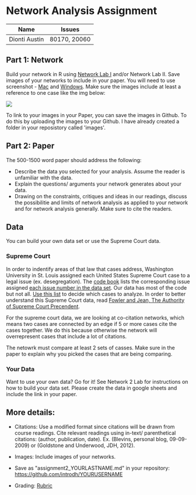 # Network Analysis Assignment 

| Name | Issues |
|------|---------|
| Dionti Austin | 80170, 20060 | 

## Part 1: Network
Build your network in R using [Network Lab I](https://github.com/nolauren/2018introdh/blob/master/lab06_network1.md) 
and/or Network Lab II. Save images of your networks to include in your paper. 
You will need to use screenshot - [Mac](https://www.wikihow.com/Take-a-Screenshot-on-a-Mac) 
and [Windows](https://www.wikihow.com/Take-a-Screenshot-in-Microsoft-Windows). Make sure the images include 
at least a reference to one case like the img below:

![](https://github.com/nolauren/2018introdh/blob/master/img/brown1.png)

To link to your images in your Paper, you can save the images in Github. To do this by uploading the images to your Github. 
I have already created a folder in your reposistory called 'images'. 


## Part 2: Paper

The 500-1500 word paper should address the following:

- Describe the data you selected for your analysis. Assume the reader is unfamiliar with the data.
- Explain the questions/ arguments your network generates about your data.
- Drawing on the constraints, critiques and ideas in our readings, 
discuss the possibilitie and limits of network analysis as applied to your network and for 
network analysis generally. Make sure to cite the readers. 

## Data

You can build your own data set or use the Supreme Court data. 

### Supreme Court

In order to indentify areas of that law that cases address, 
Washington University in St. Louis assigned each United States Supreme Court case to a legal issue (ex. desegregation). 
The [code book](http://scdb.wustl.edu/documentation.php?s=1) lists the corresponding 
issue assigned [each issue number in the data set](https://github.com/introdh2016/response3_network/blob/master/ussc-31.zip). 
Our data has most of the code but not all. [Use this list](https://github.com/nolauren/2018introdh/blob/master/lab06_network1_scotus_issue_codes.csv) to decide which cases to analyze. 
In order to better understand this Supreme Court data, 
read [Fowler and Jean, The Authority of Supreme Court Precendent](https://github.com/nolauren/dh2017/blob/master/authority_of_supreme_court_precedent.pdf).

For the supreme court data, we are  looking at co-citation networks, 
which means two cases are connected by an edge if 5 or more cases cite the cases together. 
We do this because otherwise the network will overrepresent cases that include a lot of citations. 

The netowrk must compare at least 2 sets of casses. 
Make sure in the paper to explain why you picked the cases that are being comparing. 

### Your Data

Want to use your own data? Go for it! 
See Network 2 Lab for instructions on how to build your data set.
Please create the data in google sheets and include the link in your paper. 


## More details:

- Citations: Use a modified format since citations will be drawn from course readings. Cite relevant readings using in-text/ parenthetical citations: (author, publication, date). Ex. (Blevins, personal blog, 09-09-2009) or (Goldstone and Underwood, JDH, 2012).

- Images: Include images of your networks. 

- Save as "assignment2_YOURLASTNAME.md" in your repository: https://github.com/introdh/YOURUSERNAME


- Grading: [Rubric](https://github.com/nolauren/2018introdh/blob/master/assignment2_rubric.pdf)
